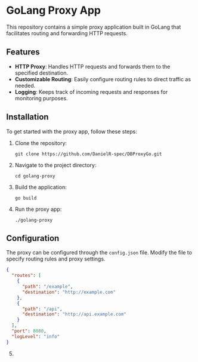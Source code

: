 # GoLang Proxy App

This repository contains a simple proxy application built in GoLang that facilitates routing and forwarding HTTP requests.

## Features

- **HTTP Proxy**: Handles HTTP requests and forwards them to the specified destination.
- **Customizable Routing**: Easily configure routing rules to direct traffic as needed.
- **Logging**: Keeps track of incoming requests and responses for monitoring purposes.

## Installation

To get started with the proxy app, follow these steps:

1. Clone the repository:

    ```
    git clone https://github.com/DanielR-spec/DBProxyGo.git
    ```

2. Navigate to the project directory:

    ```
    cd golang-proxy
    ```
3. Build the application:

    ```
    go build
    ```

4. Run the proxy app:

    ```
    ./golang-proxy
    ```

## Configuration

The proxy can be configured through the `config.json` file. Modify the file to specify routing rules and proxy settings.

```json
{
  "routes": [
    {
      "path": "/example",
      "destination": "http://example.com"
    },
    {
      "path": "/api",
      "destination": "http://api.example.com"
    }
  ],
  "port": 8080,
  "logLevel": "info"
}    
```
5.
